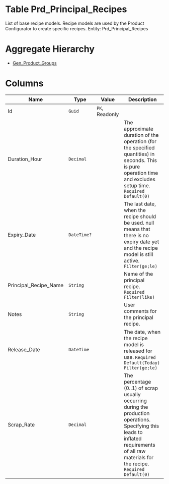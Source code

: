 # Table Prd_Principal_Recipes

List of base recipe models. Recipe models are used by the Product Configurator to create specific recipes. Entity: Prd_Principal_Recipes

# Aggregate Hierarchy

* [Gen_Product_Groups](Gen_Product_Groups.md)

# Columns

| Name | Type | Value | Description |
| - | - | - | --- |
|Id|`Guid`|`PK`, Readonly||
|Duration_Hour|`Decimal`||The approximate duration of the operation (for the specified quantities) in seconds. This is pure operation time and excludes setup time. `Required` `Default(0)` |
|Expiry_Date|`DateTime?`||The last date, when the recipe should be used. null means that there is no expiry date yet and the recipe model is still active. `Filter(ge;le)` |
|Principal_Recipe_Name|`String`||Name of the principal recipe. `Required` `Filter(like)` |
|Notes|`String`||User comments for the principal recipe. |
|Release_Date|`DateTime`||The date, when the recipe model is released for use. `Required` `Default(Today)` `Filter(ge;le)` |
|Scrap_Rate|`Decimal`||The percentage (0..1) of scrap usually occurring during the production operations. Specifying this leads to inflated requirements of all raw materials for the recipe. `Required` `Default(0)` |
